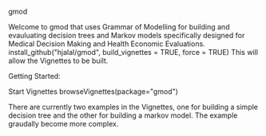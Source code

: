 gmod 

Welcome to gmod that uses Grammar of Modelling for building and evauluating decision trees and Markov models specifically designed for Medical Decision Making and Health Economic Evaluations.
install_github("hjalal/gmod", build_vignettes = TRUE, force = TRUE)
This will allow the Vignettes to be built.

Getting Started: 

Start Vignettes
browseVignettes(package="gmod")

There are currently two examples in the Vignettes, one for building a simple decision tree and the other for building a markov model. The example graudally become more complex.
